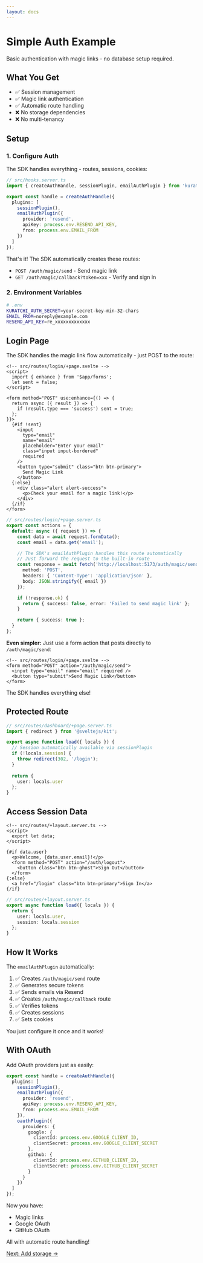 ```yaml
---
layout: docs
---
```


# Simple Auth Example

Basic authentication with magic links - no database setup required.

## What You Get

- ✅ Session management
- ✅ Magic link authentication
- ✅ Automatic route handling
- ❌ No storage dependencies
- ❌ No multi-tenancy

## Setup

### 1. Configure Auth

The SDK handles everything - routes, sessions, cookies:

```typescript
// src/hooks.server.ts
import { createAuthHandle, sessionPlugin, emailAuthPlugin } from 'kuratchi-sdk/auth';

export const handle = createAuthHandle({
  plugins: [
    sessionPlugin(),
    emailAuthPlugin({
      provider: 'resend',
      apiKey: process.env.RESEND_API_KEY,
      from: process.env.EMAIL_FROM
    })
  ]
});
```

That's it! The SDK automatically creates these routes:
- `POST /auth/magic/send` - Send magic link
- `GET /auth/magic/callback?token=xxx` - Verify and sign in

### 2. Environment Variables

```bash
# .env
KURATCHI_AUTH_SECRET=your-secret-key-min-32-chars
EMAIL_FROM=noreply@example.com
RESEND_API_KEY=re_xxxxxxxxxxxxx
```

## Login Page

The SDK handles the magic link flow automatically - just POST to the route:

```svelte
<!-- src/routes/login/+page.svelte -->
<script>
  import { enhance } from '$app/forms';
  let sent = false;
</script>

<form method="POST" use:enhance={() => {
  return async ({ result }) => {
    if (result.type === 'success') sent = true;
  };
}}>
  {#if !sent}
    <input 
      type="email" 
      name="email" 
      placeholder="Enter your email"
      class="input input-bordered"
      required 
    />
    <button type="submit" class="btn btn-primary">
      Send Magic Link
    </button>
  {:else}
    <div class="alert alert-success">
      <p>Check your email for a magic link!</p>
    </div>
  {/if}
</form>
```

```typescript
// src/routes/login/+page.server.ts
export const actions = {
  default: async ({ request }) => {
    const data = await request.formData();
    const email = data.get('email');

    // The SDK's emailAuthPlugin handles this route automatically
    // Just forward the request to the built-in route
    const response = await fetch('http://localhost:5173/auth/magic/send', {
      method: 'POST',
      headers: { 'Content-Type': 'application/json' },
      body: JSON.stringify({ email })
    });

    if (!response.ok) {
      return { success: false, error: 'Failed to send magic link' };
    }

    return { success: true };
  }
};
```

**Even simpler:** Just use a form action that posts directly to `/auth/magic/send`:

```svelte
<!-- src/routes/login/+page.svelte -->
<form method="POST" action="/auth/magic/send">
  <input type="email" name="email" required />
  <button type="submit">Send Magic Link</button>
</form>
```

The SDK handles everything else!

## Protected Route

```typescript
// src/routes/dashboard/+page.server.ts
import { redirect } from '@sveltejs/kit';

export async function load({ locals }) {
  // Session automatically available via sessionPlugin
  if (!locals.session) {
    throw redirect(302, '/login');
  }
  
  return {
    user: locals.user
  };
}
```

## Access Session Data

```svelte
<!-- src/routes/+layout.server.ts -->
<script>
  export let data;
</script>

{#if data.user}
  <p>Welcome, {data.user.email}!</p>
  <form method="POST" action="/auth/logout">
    <button class="btn btn-ghost">Sign Out</button>
  </form>
{:else}
  <a href="/login" class="btn btn-primary">Sign In</a>
{/if}
```

```typescript
// src/routes/+layout.server.ts
export async function load({ locals }) {
  return {
    user: locals.user,
    session: locals.session
  };
}
```

## How It Works

The `emailAuthPlugin` automatically:
1. ✅ Creates `/auth/magic/send` route
2. ✅ Generates secure tokens
3. ✅ Sends emails via Resend
4. ✅ Creates `/auth/magic/callback` route
5. ✅ Verifies tokens
6. ✅ Creates sessions
7. ✅ Sets cookies

You just configure it once and it works!

## With OAuth

Add OAuth providers just as easily:

```typescript
export const handle = createAuthHandle({
  plugins: [
    sessionPlugin(),
    emailAuthPlugin({
      provider: 'resend',
      apiKey: process.env.RESEND_API_KEY,
      from: process.env.EMAIL_FROM
    }),
    oauthPlugin({
      providers: {
        google: {
          clientId: process.env.GOOGLE_CLIENT_ID,
          clientSecret: process.env.GOOGLE_CLIENT_SECRET
        },
        github: {
          clientId: process.env.GITHUB_CLIENT_ID,
          clientSecret: process.env.GITHUB_CLIENT_SECRET
        }
      }
    })
  ]
});
```

Now you have:
- Magic links
- Google OAuth
- GitHub OAuth

All with automatic route handling!

[Next: Add storage →](/docs/auth/examples/storage)
